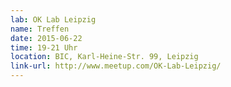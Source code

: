```yaml
---
lab: OK Lab Leipzig
name: Treffen
date: 2015-06-22
time: 19-21 Uhr
location: BIC, Karl-Heine-Str. 99, Leipzig
link-url: http://www.meetup.com/OK-Lab-Leipzig/
---
```


